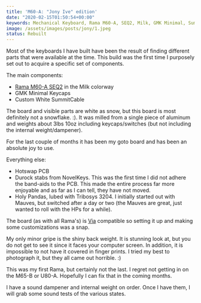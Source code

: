 ```yaml
---
title: 'M60-A: "Jony Ive" edition'
date: "2020-02-15T01:50:54+00:00"
keywords: Mechanical Keyboard, Rama M60-A, SEQ2, Milk, GMK Minimal, SummitCable
image: /assets/images/posts/jony/1.jpeg
status: Rebuilt
---
```


Most of the keyboards I have built have been the result of finding different parts that were available at the time. This build was the first time I purposely set out to acquire a specific set of components.

The main components:

- [Rama M60-A SEQ2](https://rama.works/#/m60a-seq2/) in the Milk colorway
- GMK Minimal Keycaps
- Custom White SummitCable

The board and visible parts are white as snow, but this board is most definitely not a snowflake. :). It was milled from a single piece of aluminum and weights about 3lbs 10oz including keycaps/switches (but not including the internal weight/dampener).

For the last couple of months it has been my goto board and has been an absolute joy to use.

Everything else:

- Hotswap PCB
- Durock stabs from NovelKeys. This was the first time I did not adhere the band-aids to the PCB. This made the entire process far more enjoyable and as far as I can tell, they have not moved.
- Holy Pandas, lubed with Tribosys 3204. I initially started out with Mauves, but switched after a day or two (the Mauves are great, just wanted to roll with the HPs for a while).

The board (as with all Rama's) is [Via](https://scottw.com/blog/via/) compatible so setting it up and making some customizations was a snap.

My only minor gripe is the shiny back weight. It is stunning look at, but you do not get to see it since it faces your computer screen. In addition, it is impossible to not have it covered in finger prints. I tried my best to photograph it, but they all came out horrible. :)

This was my first Rama, but certainly not the last. I regret not getting in on the M65-B or U80-A. Hopefully I can fix that in the coming months.

I have a sound dampener and internal weight on order. Once I have them, I will grab some sound tests of the various states.
